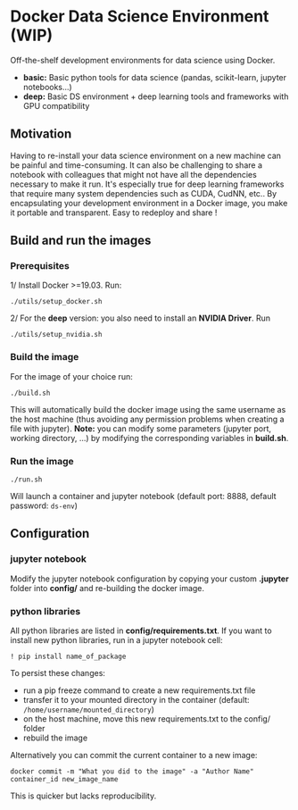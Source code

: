 # Docker Data Science Environment (WIP)

Off-the-shelf development environments for data science using Docker.
- **basic:** Basic python tools for data science (pandas, scikit-learn, jupyter notebooks...)
- **deep:** Basic DS environment + deep learning tools and frameworks with GPU compatibility

## Motivation

Having to re-install your data science environment on a new machine can be painful and time-consuming. It can also be challenging to share a notebook with colleagues that might not have all the dependencies necessary to make it run. It's especially true for deep learning frameworks that require many system dependencies such as CUDA, CudNN, etc.. By encapsulating your development environment in a Docker image, you make it portable and transparent. Easy to redeploy and share !


## Build and run the images

### Prerequisites

1/ Install Docker >=19.03. Run:
```
./utils/setup_docker.sh
```

2/ For the **deep** version: you also need to install an **NVIDIA Driver**. Run
```
./utils/setup_nvidia.sh
```

### Build the image

For the image of your choice run:
```
./build.sh
```

This will automatically build the docker image using the same username as the host machine (thus avoiding any permission problems when creating a file with jupyter). **Note:** you can modify some parameters  (jupyter port, working directory, ...) by modifying the corresponding variables in **build.sh**.

### Run the image

```
./run.sh
```
Will launch a container and jupyter notebook (default port: 8888, default password: `ds-env`)


## Configuration

### jupyter notebook

Modify the jupyter notebook configuration by copying your custom **.jupyter** folder into **config/** and re-building the docker image.

### python libraries

All python libraries are listed in **config/requirements.txt**. If you want to install new python libraries, run in a jupyter notebook cell:
```
! pip install name_of_package
```
To persist these changes:
* run a pip freeze command to create a new requirements.txt file
* transfer it to your mounted directory in the container (default: `/home/username/mounted_directory`)
* on the host machine, move this new requirements.txt to the config/ folder
* rebuild the image

Alternatively you can commit the current container to a new image:
```
docker commit -m "What you did to the image" -a "Author Name" container_id new_image_name
```
This is quicker but lacks reproducibility.
